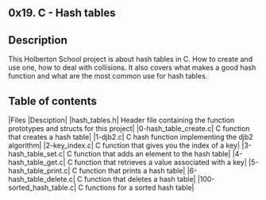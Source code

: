 0x19. C - Hash tables
---------
Description
------
This Holberton School project is about hash tables in C. How to create and use one, how to deal with collisions. It also covers what makes a good hash function and what are the most common use for hash tables.

Table of contents
----------
|Files	|Desciption|
|hash_tables.h|	Header file containing the function prototypes and structs for this project|
|0-hash_table_create.c|	C function that creates a hash table|
|1-djb2.c|	C hash function implementing the djb2 algorithm|
|2-key_index.c|	C function that gives you the index of a key|
|3-hash_table_set.c|	C function that adds an element to the hash table|
|4-hash_table_get.c|	C function that retrieves a value associated with a key|
|5-hash_table_print.c|	C function that prints a hash table|
|6-hash_table_delete.c|	C function that deletes a hash table|
|100-sorted_hash_table.c|	C functions for a sorted hash table|
